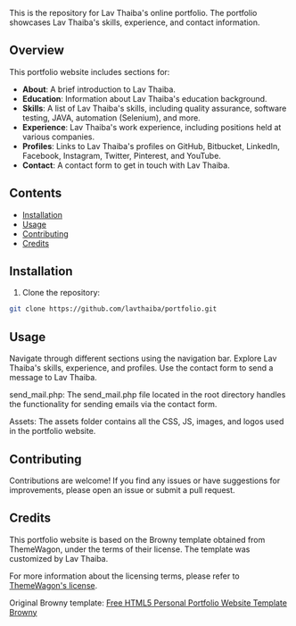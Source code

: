 
This is the repository for Lav Thaiba's online portfolio. The portfolio showcases Lav Thaiba's skills, experience, and contact information.

## Overview

This portfolio website includes sections for:

- **About**: A brief introduction to Lav Thaiba.
- **Education**: Information about Lav Thaiba's education background.
- **Skills**: A list of Lav Thaiba's skills, including quality assurance, software testing, JAVA, automation (Selenium), and more.
- **Experience**: Lav Thaiba's work experience, including positions held at various companies.
- **Profiles**: Links to Lav Thaiba's profiles on GitHub, Bitbucket, LinkedIn, Facebook, Instagram, Twitter, Pinterest, and YouTube.
- **Contact**: A contact form to get in touch with Lav Thaiba.

## Contents

- [Installation](#installation)
- [Usage](#usage)
- [Contributing](#contributing)
- [Credits](#credits)

## Installation

1. Clone the repository:

```bash
git clone https://github.com/lavthaiba/portfolio.git

```

## Usage
Navigate through different sections using the navigation bar.
Explore Lav Thaiba's skills, experience, and profiles.
Use the contact form to send a message to Lav Thaiba.

send_mail.php: The send_mail.php file located in the root directory handles the functionality for sending emails via the contact form.

Assets: The assets folder contains all the CSS, JS, images, and logos used in the portfolio website.

## Contributing
Contributions are welcome! If you find any issues or have suggestions for improvements, please open an issue or submit a pull request.

## Credits

This portfolio website is based on the Browny template obtained from ThemeWagon, under the terms of their license. The template was customized by Lav Thaiba.

For more information about the licensing terms, please refer to [ThemeWagon's license](https://themewagon.com/license/).

Original Browny template: [Free HTML5 Personal Portfolio Website Template Browny](https://themewagon.com/themes/free-html5-personal-portfolio-website-template-browny/)

